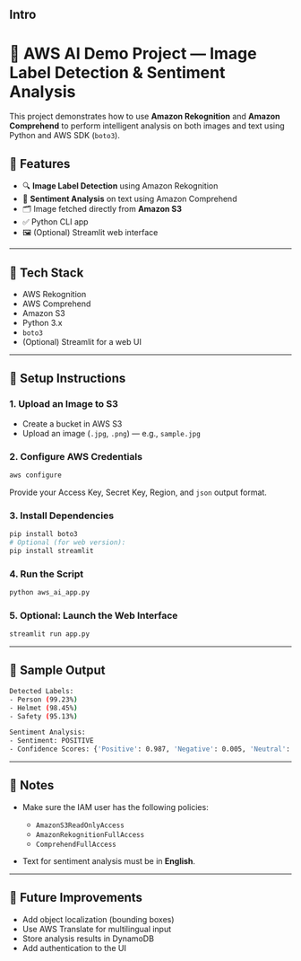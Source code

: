 ## Intro
# 🧠 AWS AI Demo Project — Image Label Detection & Sentiment Analysis

This project demonstrates how to use **Amazon Rekognition** and **Amazon Comprehend** to perform intelligent analysis on both images and text using Python and AWS SDK (`boto3`).

## 🚀 Features

- 🔍 **Image Label Detection** using Amazon Rekognition
- 💬 **Sentiment Analysis** on text using Amazon Comprehend
- 🗂️ Image fetched directly from **Amazon S3**
- ✅ Python CLI app
- 🖼️ (Optional) Streamlit web interface

---

## 🧰 Tech Stack

- AWS Rekognition
- AWS Comprehend
- Amazon S3
- Python 3.x
- `boto3`
- (Optional) Streamlit for a web UI

---

## 🔧 Setup Instructions

### 1. Upload an Image to S3
- Create a bucket in AWS S3
- Upload an image (`.jpg`, `.png`) — e.g., `sample.jpg`

### 2. Configure AWS Credentials
```bash
aws configure
````

Provide your Access Key, Secret Key, Region, and `json` output format.

### 3. Install Dependencies

```bash
pip install boto3
# Optional (for web version):
pip install streamlit
```

### 4. Run the Script

```bash
python aws_ai_app.py
```

### 5. Optional: Launch the Web Interface

```bash
streamlit run app.py
```

---

## 🧠 Sample Output

```bash
Detected Labels:
- Person (99.23%)
- Helmet (98.45%)
- Safety (95.13%)

Sentiment Analysis:
- Sentiment: POSITIVE
- Confidence Scores: {'Positive': 0.987, 'Negative': 0.005, 'Neutral': 0.007, 'Mixed': 0.001}
```

---

## 📌 Notes

* Make sure the IAM user has the following policies:

  * `AmazonS3ReadOnlyAccess`
  * `AmazonRekognitionFullAccess`
  * `ComprehendFullAccess`
* Text for sentiment analysis must be in **English**.

---

## 🌟 Future Improvements

* Add object localization (bounding boxes)
* Use AWS Translate for multilingual input
* Store analysis results in DynamoDB
* Add authentication to the UI

